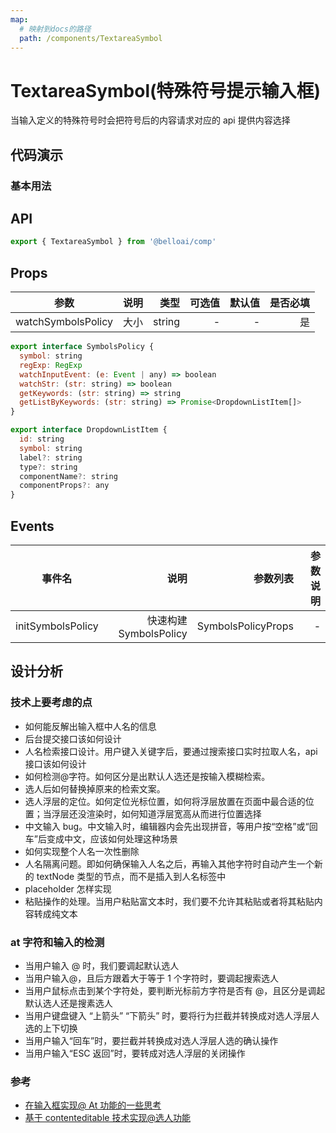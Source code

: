 ```yaml
---
map:
  # 映射到docs的路径
  path: /components/TextareaSymbol
---
```


# TextareaSymbol(特殊符号提示输入框)

当输入定义的特殊符号时会把符号后的内容请求对应的 api 提供内容选择

## 代码演示

### 基本用法

<demo src="./demo/BaseDemo.vue"
  language="vue"
  title="基本用法"
  desc="点击切换。">
</demo>

## API

```ts
export { TextareaSymbol } from '@belloai/comp'
```

## Props

| 参数               | 说明 |   类型 | 可选值 | 默认值 | 是否必填 |
| ------------------ | ---: | -----: | -----: | -----: | -------: |
| watchSymbolsPolicy | 大小 | string |      - |      - |       是 |

```js
export interface SymbolsPolicy {
  symbol: string
  regExp: RegExp
  watchInputEvent: (e: Event | any) => boolean
  watchStr: (str: string) => boolean
  getKeywords: (str: string) => string
  getListByKeywords: (str: string) => Promise<DropdownListItem[]>
}

export interface DropdownListItem {
  id: string
  symbol: string
  label?: string
  type?: string
  componentName?: string
  componentProps?: any
}
```

## Events

| 事件名            |                   说明 |           参数列表 | 参数说明 |
| ----------------- | ---------------------: | -----------------: | -------: |
| initSymbolsPolicy | 快速构建 SymbolsPolicy | SymbolsPolicyProps |        - |

## 设计分析

### 技术上要考虑的点

- 如何能反解出输入框中人名的信息
- 后台提交接口该如何设计
- 人名检索接口设计。用户键入关键字后，要通过搜索接口实时拉取人名，api 接口该如何设计
- 如何检测@字符。如何区分是出默认人选还是按输入模糊检索。
- 选人后如何替换掉原来的检索文案。
- 选人浮层的定位。如何定位光标位置，如何将浮层放置在页面中最合适的位置；当浮层还没渲染时，如何知道浮层宽高从而进行位置选择
- 中文输入 bug。中文输入时，编辑器内会先出现拼音，等用户按“空格”或“回车”后变成中文，应该如何处理这种场景
- 如何实现整个人名一次性删除
- 人名隔离问题。即如何确保输入人名之后，再输入其他字符时自动产生一个新的 textNode 类型的节点，而不是插入到人名标签中
- placeholder 怎样实现
- 粘贴操作的处理。当用户粘贴富文本时，我们要不允许其粘贴或者将其粘贴内容转成纯文本

### at 字符和输入的检测

- 当用户输入 @ 时，我们要调起默认选人
- 当用户输入@，且后方跟着大于等于 1 个字符时，要调起搜索选人
- 当用户鼠标点击到某个字符处，要判断光标前方字符是否有 @，且区分是调起默认选人还是搜素选人
- 当用户键盘键入 “上箭头” “下箭头” 时，要将行为拦截并转换成对选人浮层人选的上下切换
- 当用户输入“回车”时，要拦截并转换成对选人浮层人选的确认操作
- 当用户输入“ESC 返回”时，要转成对选人浮层的关闭操作

### 参考

- [在输入框实现@ At 功能的一些思考](https://juejin.cn/post/6982251438332182542)
- [基于 contenteditable 技术实现@选人功能](https://segmentfault.com/a/1190000037660531)
